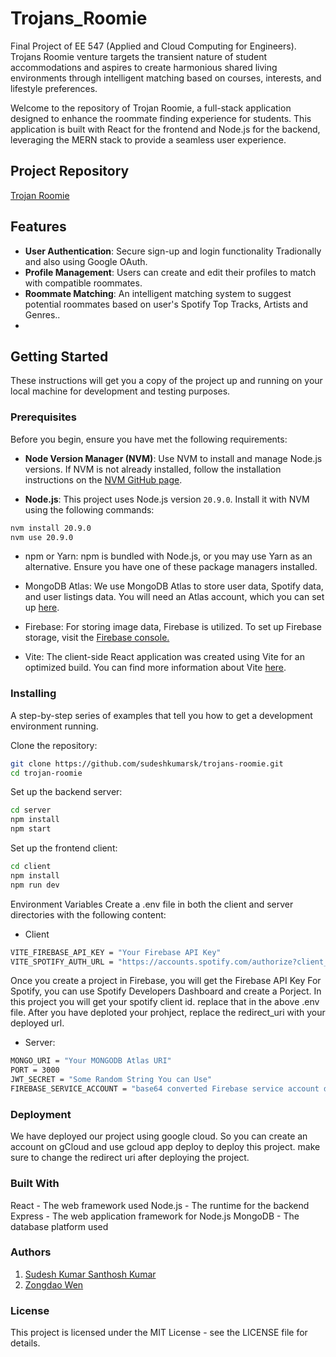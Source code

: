 # Trojans_Roomie
Final Project of EE 547 (Applied and Cloud Computing for Engineers). Trojans Roomie venture targets the transient nature of student accommodations and aspires to create harmonious shared living environments through intelligent matching based on courses, interests, and lifestyle preferences.

Welcome to the repository of Trojan Roomie, a full-stack application designed to enhance the roommate finding experience for students. This application is built with React for the frontend and Node.js for the backend, leveraging the MERN stack to provide a seamless user experience.

## Project Repository
[Trojan Roomie](https://github.com/SudeshKumarSK/Trojans_Roomie.git)

## Features

- **User Authentication**: Secure sign-up and login functionality Tradionally and also using Google OAuth.
- **Profile Management**: Users can create and edit their profiles to match with compatible roommates.
- **Roommate Matching**: An intelligent matching system to suggest potential roommates based on user's Spotify Top Tracks, Artists and Genres..
- 

## Getting Started

These instructions will get you a copy of the project up and running on your local machine for development and testing purposes.

### Prerequisites

Before you begin, ensure you have met the following requirements:

- **Node Version Manager (NVM)**: Use NVM to install and manage Node.js versions. If NVM is not already installed, follow the installation instructions on the [NVM GitHub page](https://github.com/nvm-sh/nvm).

- **Node.js**: This project uses Node.js version `20.9.0`. Install it with NVM using the following commands:

```bash
nvm install 20.9.0
nvm use 20.9.0
```

- npm or Yarn: npm is bundled with Node.js, or you may use Yarn as an alternative. Ensure you have one of these package managers installed.

- MongoDB Atlas: We use MongoDB Atlas to store user data, Spotify data, and user listings data. You will need an Atlas account, which you can set up [here](https://www.mongodb.com/atlas/database).

- Firebase: For storing image data, Firebase is utilized. To set up Firebase storage, visit the [Firebase console.](https://console.firebase.google.com/u/0/)

- Vite: The client-side React application was created using Vite for an optimized build. You can find more information about Vite [here](https://vitejs.dev/guide/).

### Installing

A step-by-step series of examples that tell you how to get a development environment running.

Clone the repository:

```bash
git clone https://github.com/sudeshkumarsk/trojans-roomie.git
cd trojan-roomie
```

Set up the backend server:

```bash
cd server
npm install
npm start
```
Set up the frontend client:


``` bash
cd client
npm install
npm run dev
```

Environment Variables
Create a .env file in both the client and server directories with the following content:

- Client
```bash
VITE_FIREBASE_API_KEY = "Your Firebase API Key"
VITE_SPOTIFY_AUTH_URL = "https://accounts.spotify.com/authorize?client_id=your_client_id&response_type=code&redirect_uri=localhost:5173/profile&scope=streaming%20user-top-read%20user-read-email%20user-read-private%20user-library-read%20user-library-modify%20user-read-playback-state%20user-modify-playback-state&show_dialog=true"

```

Once you create a project in Firebase, you will get the Firebase API Key
For Spotify, you can use Spotify Developers Dashboard and create a Porject. In this project you will get your spotify client id. replace that in the above .env file. After you have deploted your prohject, replace the redirect_uri with your deployed url.

- Server:

```bash
MONGO_URI = "Your MONGODB Atlas URI"
PORT = 3000
JWT_SECRET = "Some Random String You can Use"
FIREBASE_SERVICE_ACCOUNT = "base64 converted Firebase service account details"

```
### Deployment
We have deployed our project using google cloud. So you can create an account on gCloud and use gcloud app deploy to deploy this project. make sure to change the redirect uri after deploying the project.

### Built With
React - The web framework used
Node.js - The runtime for the backend
Express - The web application framework for Node.js
MongoDB - The database platform used

### Authors
1. [Sudesh Kumar Santhosh Kumar](santhosh@usc.edu)
2. [Zongdao Wen](zongdaow@usc.edu)

### License
This project is licensed under the MIT License - see the LICENSE file for details.



